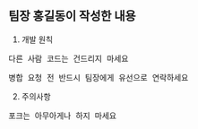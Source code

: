 ## 팀장 홍길동이 작성한 내용
1. 개발 원칙
<pre>다른 사람 코드는 건드리지 마세요</pre>
<pre>병합 요청 전 반드시 팀장에게 유선으로 연락하세요</pre>

2. 주의사항
<pre>포크는 아무아게나 하지 마세요</pre>

